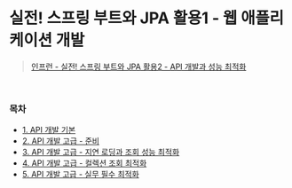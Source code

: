 # 실전! 스프링 부트와 JPA 활용1 - 웹 애플리케이션 개발
> [인프런 - 실전! 스프링 부트와 JPA 활용2 - API 개발과 성능 최적화](https://www.inflearn.com/course/%EC%8A%A4%ED%94%84%EB%A7%81%EB%B6%80%ED%8A%B8-JPA-API%EA%B0%9C%EB%B0%9C-%EC%84%B1%EB%8A%A5%EC%B5%9C%EC%A0%81%ED%99%94/dashboard)
<bR>

### 목차
- [1. API 개발 기본](https://github.com/qlalzl9/TIL/blob/master/JPA/Springboot_JPA_Utilization2_API_and_Optimization/API_dev_basic.md)
- [2. API 개발 고급 - 준비](https://github.com/qlalzl9/TIL/blob/master/JPA/Springboot_JPA_Utilization2_API_and_Optimization/API_dev_Intro.md)
- [3. API 개발 고급 - 지연 로딩과 조회 성능 최적화](https://github.com/qlalzl9/TIL/blob/master/JPA/Springboot_JPA_Utilization2_API_and_Optimization/API_delayLoading_and_readOptimization.md)
- [4. API 개발 고급 - 컬렉션 조회 최적화]()
- [5. API 개발 고급 - 실무 필수 최적화]()
